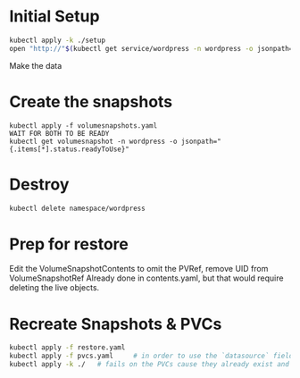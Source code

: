 # Initial Setup

```bash
kubectl apply -k ./setup
open "http://"$(kubectl get service/wordpress -n wordpress -o jsonpath="{.status.loadBalancer.ingress[0].hostname}")
```
Make the data


# Create the snapshots

```
kubectl apply -f volumesnapshots.yaml
WAIT FOR BOTH TO BE READY
kubectl get volumesnapshot -n wordpress -o jsonpath="{.items[*].status.readyToUse}"
```


# Destroy

```bash
kubectl delete namespace/wordpress
```

# Prep for restore

Edit the VolumeSnapshotContents to omit the PVRef, remove UID from VolumeSnapshotRef
Already done in contents.yaml, but that would require deleting the live objects.


# Recreate Snapshots & PVCs

```bash
kubectl apply -f restore.yaml
kubectl apply -f pvcs.yaml     # in order to use the `datasource` field
kubectl apply -k ./   # fails on the PVCs cause they already exist and are immutable.
```
